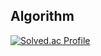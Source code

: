 ## Algorithm
[![Solved.ac Profile](http://mazassumnida.wtf/api/v2/generate_badge?boj=lee2963)](https://solved.ac/lee2963/)
